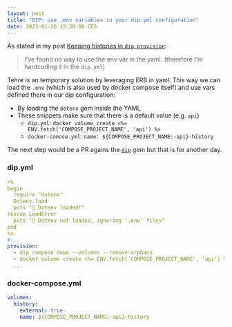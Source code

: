 ```yaml
---
layout: post
title: "DIP: use .env variables in your dip.yml configuration"
date: 2023-01-26 12:30:00 CES
---
```


As stated in my post [Keeping histories in `dip provision`](/posts/2023/01/keep_irb_histories_when_running_dip_provision):

> I've found no way to use the env var in the yaml. (therefore I'm hardcoding it in the `dip.yml`)

Tehre is an temporary solution by leveraging ERB in yaml. This way we can load the `.env` (which is also used by docker compose itself) and use vars defined there in our dip configuration:

- By loading the `dotenv` gem inside the YAML
- These snippets make sure that there is a default value (e.g. `api`)
  - `dip.yml`: `docker volume create <%= ENV.fetch('COMPOSE_PROJECT_NAME', 'api') %>`
  - `docker-comose.yml`: `name: ${COMPOSE_PROJECT_NAME:-api}-history`

The next step would be a PR agains the [`dip`](https://github.com/bibendi/dip) gem but that is for another day.

### dip.yml

```yml
<%
begin
  require "dotenv"
  Dotenv.load
  puts "🎉 Dotenv loaded!"
rescue LoadError
  puts "🚨 Dotenv not loaded, ignoring '.env' files"
end
%>
#...
provision:
  - dip compose down --volumes --remove-orphans
  - docker volume create <%= ENV.fetch('COMPOSE_PROJECT_NAME', 'api') %>-history
  ...
```

### docker-compose.yml

```yml
volumes:
  history:
    external: true
    name: ${COMPOSE_PROJECT_NAME:-api}-history
```
